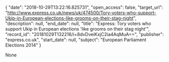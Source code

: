 {
  "date": "2018-10-29T13:22:16.825731", 
  "open_access": false, 
  "target_url": "http://www.express.co.uk/news/uk/474500/Tory-voters-who-support-Ukip-in-European-elections-like-grooms-on-their-stag-night", 
  "description": null, 
  "end_date": null, 
  "title": "Express: Tory voters who support Ukip in European elections 'like grooms on their stag night'", 
  "record_id": "20181029T132216/i+8dvDveiKxjC2ia4AqMuA==", 
  "publisher": "express.co.uk", 
  "start_date": null, 
  "subject": "European Parliament Elections 2014"
}

None